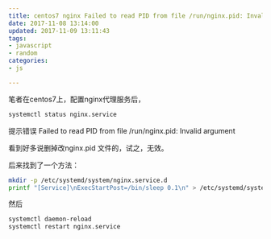 ```yaml
---
title: centos7 nginx Failed to read PID from file /run/nginx.pid: Invalid argument 解决方法
date: 2017-11-08 13:14:00
updated: 2017-11-09 13:11:43
tags: 
- javascript
- random
categories: 
- js

---
```

笔者在centos7上，配置nginx代理服务后， 
```bash
systemctl status nginx.service
```

提示错误 
Failed to read PID from file /run/nginx.pid: Invalid argument

看到好多说删掉改nginx.pid 文件的，试之，无效。


<!--more-->


后来找到了一个方法：
```bash 
mkdir -p /etc/systemd/system/nginx.service.d 
printf "[Service]\nExecStartPost=/bin/sleep 0.1\n" > /etc/systemd/system/nginx.service.d/override.conf
```
然后 
```bash
systemctl daemon-reload 
systemctl restart nginx.service
```